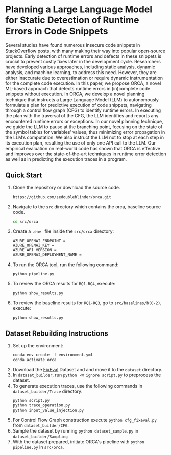 # Planning a Large Language Model for Static Detection of Runtime Errors in Code Snippets

Several studies have found numerous insecure code snippets in StackOverflow posts, with many making their way into popular open-source projects. Early detection of runtime errors and defects in these snippets is crucial to prevent costly fixes later in the development cycle. Researchers have developed various approaches, including static analysis, dynamic analysis, and machine learning, to address this need. However, they are either inaccurate due to overestimation or require dynamic instrumentation for the complete code execution. In this paper, we propose ORCA, a novel ML-based approach that detects runtime errors in (in)complete code snippets without execution. In ORCA, we develop a novel planning technique that instructs a Large Language Model (LLM) to autonomously formulate a plan for predictive execution of code snippets, navigating through a control flow graph (CFG) to identify runtime errors. In executing the plan with the traversal of the CFG, the LLM identifies and reports any encountered runtime errors or exceptions. In our novel planning technique, we guide the LLM to pause at the branching point, focusing on the state of the symbol tables for variables’ values, thus minimizing error propagation in the LLM’s computation. We also instruct the LLM not to stop at each step in its execution plan, resulting the use of only one API call to the LLM. Our empirical evaluation on real-world code has shown that ORCA is effective and improves over the state-of-the-art techniques in runtime error detection as well as in predicting the execution traces in a program.

## Quick Start

1. Clone the repository or download the source code.
   ```bash
   https://github.com/sedoubleblinder/orca.git
2. Navigate to the ```src``` directory which contains the orca, baseline source code.
   ```bash
   cd src/orca
3. Create a ```.env ``` file inside the ```src/orca``` directory:
   ```bash
   AZURE_OPENAI_ENDPOINT = 
   AZURE_OPENAI_KEY = 
   AZURE_API_VERSION = 
   AZURE_OPENAI_DEPLOYMENT_NAME =
4. To run the ORCA tool, run the following command:
   ```bash
   python pipeline.py
5. To review the ORCA results for ```RQ1-RQ4```, execute:
   ```bash
   python show_results.py
   ```
6. To review the baseline results for ```RQ1-RQ3```, go to ```src/baselines/b(0-2)```, execute:
   ```bash
   python show_results.py
   ```
   
## Dataset Rebuilding Instructions

1. Set up the environment:
   ```bash
   conda env create -f environment.yml
   conda activate orca
2. Download the [FixEval](https://drive.google.com/file/d/1LqQVAXltAQdodzhoylgYvL0vt3r_u_Bu/view?usp=sharing) Dataset and and move it to the ```dataset``` directory.
3. In ```dataset_builder```, run ```python -W ignore script.py``` to preprocess the dataset.
4. To generate execution traces, use the following commands in ```dataset_builder/Trace``` directory:
   ```bash
   python script.py
   python trace_operation.py
   python input_value_injection.py
6. For Control Flow Graph construction execute  ```python cfg_fixeval.py``` from ```dataset_builder/CFG```.
7. Sample the dataset by running ```python dataset_sample.py``` in ```dataset_builder/Sampling```
8. With the dataset prepared, initiate ORCA's pipeline with ```python pipeline.py``` in ```src/orca```.
